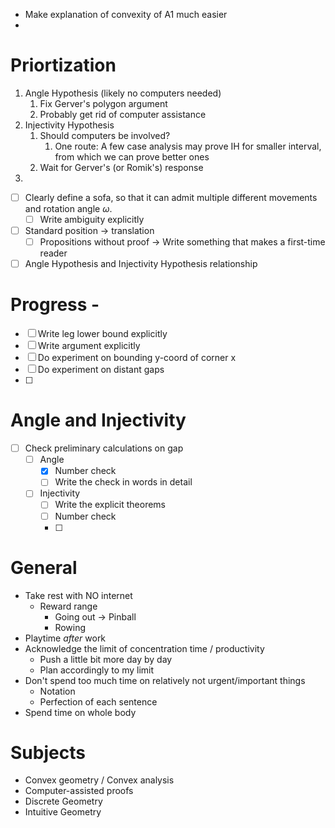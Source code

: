 - Make explanation of convexity of A1 much easier
- 


# Priortization

1. Angle Hypothesis (likely no computers needed)
	1. Fix Gerver's polygon argument
	2. Probably get rid of computer assistance
2. Injectivity Hypothesis
	1. Should computers be involved?
		1. One route: A few case analysis may prove IH for smaller interval, from which we can prove better ones
	2. Wait for Gerver's (or Romik's) response
3. 


- [ ] Clearly define a sofa, so that it can admit multiple different movements and rotation angle $\omega$.
	- [ ] Write ambiguity explicitly
- [ ] Standard position -> translation
	- [ ] Propositions without proof -> Write something that makes a first-time reader 
- [ ] Angle Hypothesis and Injectivity Hypothesis relationship

# Progress -

- [ ] Write leg lower bound explicitly
- [ ] Write argument explicitly
- [ ] Do experiment on bounding y-coord of corner x
- [ ] Do experiment on distant gaps
- [ ] 

# Angle and Injectivity

- [ ] Check preliminary calculations on gap
	- [ ] Angle
		- [x] Number check
		- [ ] Write the check in words in detail
	- [ ] Injectivity
		- [ ] Write the explicit theorems
		- [ ] Number check
		- [ ] 

# General

- Take rest with NO internet
	- Reward range
		- Going out -> Pinball
		- Rowing
- Playtime _after_ work
- Acknowledge the limit of concentration time / productivity
	- Push a little bit more day by day
	- Plan accordingly to my limit
- Don't spend too much time on relatively not urgent/important things
	- Notation
	- Perfection of each sentence
- Spend time on whole body

# Subjects

- Convex geometry / Convex analysis
- Computer-assisted proofs
- Discrete Geometry
- Intuitive Geometry